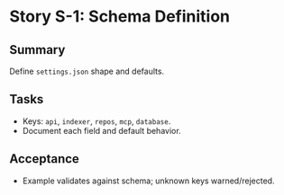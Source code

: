 # Story S-1: Schema Definition

## Summary
Define `settings.json` shape and defaults.

## Tasks
- Keys: `api`, `indexer`, `repos`, `mcp`, `database`.
- Document each field and default behavior.

## Acceptance
- Example validates against schema; unknown keys warned/rejected.

